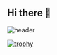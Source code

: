 ## Hi there 👋
![header](https://capsule-render.vercel.app/api?text=seojeong)

[![trophy](https://github-profile-trophy.vercel.app/?username=hsj1024)](https://github.com/ryo-ma/github-profile-trophy)

<!--
**hsj1024/hsj1024** is a ✨ _special_ ✨ repository because its `README.md` (this file) appears on your GitHub profile.

Here are some ideas to get you started:

- 🔭 I’m currently working on ...
- 🌱 I’m currently learning ...
- 👯 I’m looking to collaborate on ...
- 🤔 I’m looking for help with ...
- 💬 Ask me about ...
- 📫 How to reach me: ...
- 😄 Pronouns: ...
- ⚡ Fun fact: ...
-->
